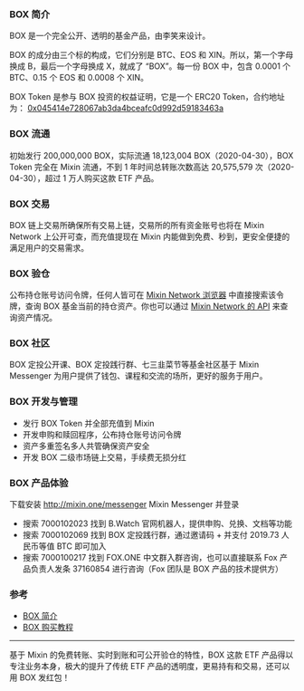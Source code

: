 ### BOX 简介

BOX 是一个完全公开、透明的基金产品，由李笑来设计。

BOX 的成分由三个标的构成，它们分别是 BTC、EOS 和 XIN。所以，第一个字母换成 B，最后一个字母换成 X，就成了 “BOX”。每一份 BOX 中，包含 0.0001 个 BTC、0.15 个 EOS 和 0.0008 个 XIN。

BOX Token 是参与 BOX 投资的权益证明，它是一个 ERC20 Token，合约地址为： [0x045414e728067ab3da4bceafc0d992d59183463a](https://etherscan.io/address/0x045414e728067ab3da4bceafc0d992d59183463a)

### BOX 流通
初始发行 200,000,000 BOX，实际流通 18,123,004 BOX（2020-04-30），BOX Token 完全在 Mixin 流通，不到 1 年时间总转账次数高达 20,575,579 次（2020-04-30），超过 1 万人购买这款 ETF 产品。

### BOX 交易
BOX 链上交易所确保所有交易上链，交易所的所有资金账号也将在 Mixin Network 上公开可查，而充值提现在 Mixin 内能做到免费、秒到，更安全便捷的满足用户的交易需求。

### BOX 验仓
公布持仓账号访问令牌，任何人皆可在 [Mixin Network 浏览器](https://mixin.network/) 中直接搜索该令牌，查询 BOX 基金当前的持仓资产。你也可以通过 [Mixin Network 的 API](https://developers.mixin.one/api/alpha-mixin-network/read-assets/) 来查询资产情况。

### BOX 社区
BOX 定投公开课、BOX 定投践行群、七三韭菜节等基金社区基于 Mixin Messenger 为用户提供了钱包、课程和交流的场所，更好的服务于用户。

### BOX 开发与管理
- 发行 BOX Token 并全部充值到 Mixin
- 开发申购和赎回程序，公布持仓账号访问令牌
- 资产多重签名多人共管确保资产安全
- 开发 BOX 二级市场链上交易，手续费无损分红

### BOX 产品体验
下载安装 http://mixin.one/messenger Mixin Messenger 并登录
- 搜索 7000102023 找到 B.Watch 官网机器人，提供申购、兑换、文档等功能
- 搜索 7000102069 找到 BOX 定投践行群，通过邀请码 + 并支付 2019.73 人民币等值 BTC 即可加入
- 搜索 7000100217 找到 FOX.ONE 中文群入群咨询，也可以直接联系 Fox 产品负责人发条 37160854 进行咨询（Fox 团队是 BOX 产品的技术提供方）

### 参考
- [BOX 简介](https://bwatch.zendesk.com/hc/zh-cn/articles/360032542872)
- [BOX 购买教程](https://bwatch.zendesk.com/hc/zh-cn/articles/360032543032)

---
基于 Mixin 的免费转账、实时到账和可公开验仓的特性，BOX 这款 ETF 产品得以专注业务本身，极大的提升了传统 ETF 产品的透明度，更易持有和交易，还可以用 BOX 发红包！
